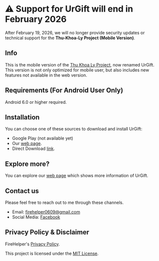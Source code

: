 # ⚠️ Support for UrGift will end in February 2026

After February 19, 2026, we will no longer provide security updates or technical support for the **Thu-Khoa-Ly Project (Mobile Version)**.

## Info
This is the mobile version of the [Thu Khoa Ly Project](https://github.com/DatIT-026/thu-khoa-ly), now renamed UrGift. This version is not only optimized for mobile user, but also includes new features not available in the web version.

## Requirements (For Android User Only)
Android 6.0 or higher required.

## Installation
You can choose one of these sources to download and install UrGift:

- Google Play (not available yet)
- Our [web page](https://datit-026.github.io/DatIT/Blog/2025/urgift-app/urgift).
- Direct Download [link](https://objects.githubusercontent.com/github-production-release-asset-2e65be/929424530/536bc1c8-a9a3-4cef-a910-a2ab57233e7f?X-Amz-Algorithm=AWS4-HMAC-SHA256&X-Amz-Credential=releaseassetproduction%2F20250210%2Fus-east-1%2Fs3%2Faws4_request&X-Amz-Date=20250210T152733Z&X-Amz-Expires=300&X-Amz-Signature=c8ee9320bc8b628b3567b04c1823f5524a17da97b6b1711687a5723b788b01e8&X-Amz-SignedHeaders=host&response-content-disposition=attachment%3B%20filename%3DUrGift.apk&response-content-type=application%2Fvnd.android.package-archive).


## Explore more?
You can explore our [web page](https://datit-026.github.io/DatIT/Blog/2025/urgift-app/urgift) which shows more information of UrGift.

## Contact us
Please feel free to reach out to me through these channels.

- Email: firehelper0609@gmail.com
- Social Media: [Facebook](https://www.facebook.com/hanguyentiendat2006)

## Privacy Policy & Disclaimer
FireHelper's [Privacy Policy](https://datit-026.github.io/DatIT/support/privacy).

This project is licensed under the [MIT License](LICENSE).

